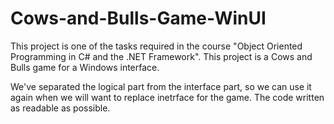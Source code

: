 # Cows-and-Bulls-Game-WinUI
This project is one of the tasks required in the course "Object Oriented Programming in C# and the .NET Framework". This project is a Cows and Bulls game for a Windows interface.

We've separated the logical part from the interface part, so we can use it again when we will want to replace inetrface for the game. The code written as readable as possible.
